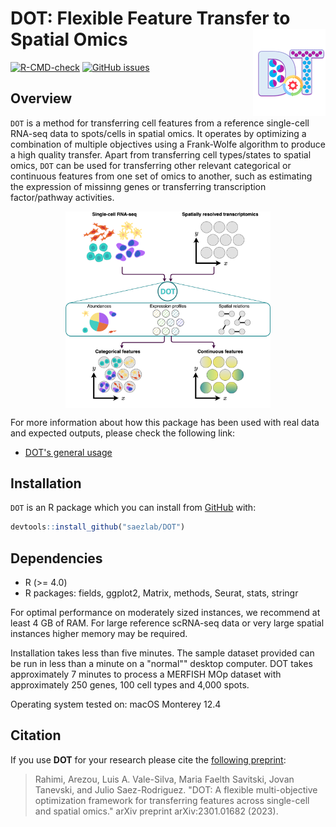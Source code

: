 # DOT: Flexible Feature Transfer to Spatial Omics <img src="man/figures/DOT_icon.png" align="right" height = "139">

<!-- badges: start -->
[![R-CMD-check](https://github.com/saezlab/DOT/actions/workflows/R-CMD-check.yaml/badge.svg)](https://github.com/saezlab/DOT/actions/workflows/R-CMD-check.yaml)
[![GitHub issues](https://img.shields.io/github/issues/saezlab/DOT)](https://github.com/saezlab/DOT/issues)

<!-- badges: end -->

## Overview

`DOT` is a method for transferring cell features from a reference single-cell RNA-seq data to spots/cells in spatial omics. It operates by optimizing a combination of multiple objectives using a Frank-Wolfe algorithm to produce a high quality transfer. Apart from transferring cell types/states to spatial omics, `DOT` can be used for transferring other relevant categorical or continuous features from one set of omics to another, such as estimating the expression of missinng genes or transferring transcription factor/pathway activities.


<p align="center" width="100%">
    <img src="man/figures/overview.png" align="center" width="65%">
</p>

For more information about how this package has been used with real data and expected outputs, please check the following link:

- [DOT's general usage](https://saezlab.github.io/DOT/articles/general.html)

## Installation
`DOT` is an R package which you can install from [GitHub](https://github.com/) with:

```r
devtools::install_github("saezlab/DOT")
```

## Dependencies

-   R (>= 4.0)
-   R packages: fields, ggplot2, Matrix, methods, Seurat, stats, stringr

For optimal performance on moderately sized instances, we recommend at least 4 GB of RAM. For large reference scRNA-seq data or very large spatial instances higher memory may be required.

Installation takes less than five minutes. The sample dataset provided can be run in less than a minute on a "normal"" desktop computer. DOT takes approximately 7 minutes to process a MERFISH MOp dataset with approximately 250 genes, 100 cell types and 4,000 spots.

Operating system tested on: macOS Monterey 12.4

## Citation
If you use **DOT** for your research please cite the [following preprint](https://arxiv.org/abs/2301.01682): 

> Rahimi, Arezou, Luis A. Vale-Silva, Maria Faelth Savitski, Jovan Tanevski, and Julio Saez-Rodriguez. "DOT: A flexible multi-objective optimization framework for transferring features across single-cell and spatial omics." arXiv preprint arXiv:2301.01682 (2023).
